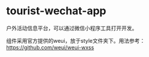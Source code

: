 # tourist-wechat-app

户外活动信息平台，可以通过微信小程序工具打开开发。

组件采用官方提供的weui，放于style文件夹下。用法参考：https://github.com/weui/weui-wxss

